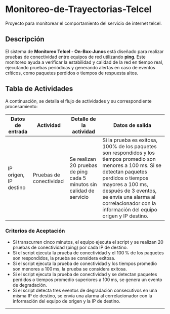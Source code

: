 # Monitoreo-de-Trayectorias-Telcel
Proyecto para monitorear el comportamiento del servicio de internet telcel.

## Descripción

El sistema de **Monitoreo Telcel - On-Box-Junos** está diseñado para realizar pruebas de conectividad entre equipos de red utilizando **ping**. Este monitoreo ayuda a verificar la estabilidad y calidad de la red en tiempo real, ejecutando pruebas periódicas y generando alertas en caso de eventos críticos, como paquetes perdidos o tiempos de respuesta altos.

## Tabla de Actividades

A continuación, se detalla el flujo de actividades y su correspondiente procesamiento:

| **Datos de entrada**        | **Actividad**            | **Detalle de la actividad**                                                         | **Datos de salida**                                                                                  |
|-----------------------------|--------------------------|--------------------------------------------------------------------------------------|------------------------------------------------------------------------------------------------------|
| IP origen, IP destino       | Pruebas de conectividad  | Se realizan 20 pruebas de ping cada 5 minutos sin calidad de servicio               | Si la prueba es exitosa, 100% de los paquetes son respondidos y los tiempos promedio son menores a 100 ms. Si se detectan paquetes perdidos o tiempos mayores a 100 ms, después de 3 eventos, se envía una alarma al correlacionador con la información del equipo origen y IP destino. |


### Criterios de Aceptación

   - Si transcurren cinco minutos, el equipo ejecuta el script y se realizan 20 pruebas de conectividad (ping) por cada IP de destino.
   - Si el script ejecuta la prueba de conectividad y el 100 % de los paquetes son respondidos, la prueba se considera exitosa.
   - Si el script ejecuta la prueba de conectividad y los tiempos promedio son menores a 100 ms, la prueba se considera exitosa.
   - Si el script ejecuta la prueba de conectividad y se detectan paquetes perdidos o tiempos promedio superiores a 100 ms, se genera un evento de degradación.
   - Si el script detecta tres eventos de degradación consecutivos en una misma IP de destino, se envía una alarma al correlacionador con la información del equipo de origen y la IP de destino.

---
